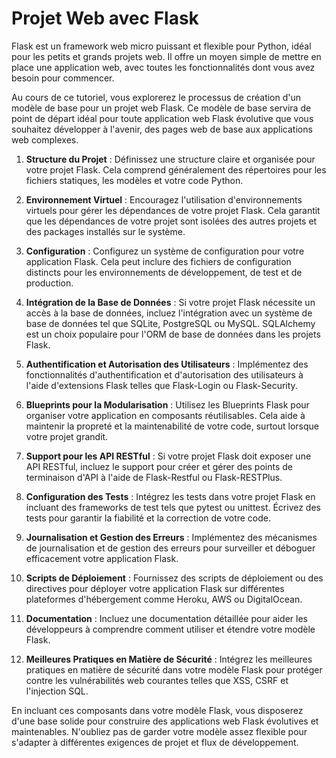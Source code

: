 # Projet Web avec Flask

Flask est un framework web micro puissant et flexible pour Python, idéal pour les petits et grands projets web. Il offre un moyen simple de mettre en place une application web, avec toutes les fonctionnalités dont vous avez besoin pour commencer.

Au cours de ce tutoriel, vous explorerez le processus de création d'un modèle de base pour un projet web Flask. Ce modèle de base servira de point de départ idéal pour toute application web Flask évolutive que vous souhaitez développer à l'avenir, des pages web de base aux applications web complexes.

1. **Structure du Projet** : Définissez une structure claire et organisée pour votre projet Flask. Cela comprend généralement des répertoires pour les fichiers statiques, les modèles et votre code Python.

2. **Environnement Virtuel** : Encouragez l'utilisation d'environnements virtuels pour gérer les dépendances de votre projet Flask. Cela garantit que les dépendances de votre projet sont isolées des autres projets et des packages installés sur le système.

3. **Configuration** : Configurez un système de configuration pour votre application Flask. Cela peut inclure des fichiers de configuration distincts pour les environnements de développement, de test et de production.

4. **Intégration de la Base de Données** : Si votre projet Flask nécessite un accès à la base de données, incluez l'intégration avec un système de base de données tel que SQLite, PostgreSQL ou MySQL. SQLAlchemy est un choix populaire pour l'ORM de base de données dans les projets Flask.

5. **Authentification et Autorisation des Utilisateurs** : Implémentez des fonctionnalités d'authentification et d'autorisation des utilisateurs à l'aide d'extensions Flask telles que Flask-Login ou Flask-Security.

6. **Blueprints pour la Modularisation** : Utilisez les Blueprints Flask pour organiser votre application en composants réutilisables. Cela aide à maintenir la propreté et la maintenabilité de votre code, surtout lorsque votre projet grandit.

7. **Support pour les API RESTful** : Si votre projet Flask doit exposer une API RESTful, incluez le support pour créer et gérer des points de terminaison d'API à l'aide de Flask-Restful ou Flask-RESTPlus.

8. **Configuration des Tests** : Intégrez les tests dans votre projet Flask en incluant des frameworks de test tels que pytest ou unittest. Écrivez des tests pour garantir la fiabilité et la correction de votre code.

9. **Journalisation et Gestion des Erreurs** : Implémentez des mécanismes de journalisation et de gestion des erreurs pour surveiller et déboguer efficacement votre application Flask.

10. **Scripts de Déploiement** : Fournissez des scripts de déploiement ou des directives pour déployer votre application Flask sur différentes plateformes d'hébergement comme Heroku, AWS ou DigitalOcean.

11. **Documentation** : Incluez une documentation détaillée pour aider les développeurs à comprendre comment utiliser et étendre votre modèle Flask.

12. **Meilleures Pratiques en Matière de Sécurité** : Intégrez les meilleures pratiques en matière de sécurité dans votre modèle Flask pour protéger contre les vulnérabilités web courantes telles que XSS, CSRF et l'injection SQL.

En incluant ces composants dans votre modèle Flask, vous disposerez d'une base solide pour construire des applications web Flask évolutives et maintenables. N'oubliez pas de garder votre modèle assez flexible pour s'adapter à différentes exigences de projet et flux de développement.
